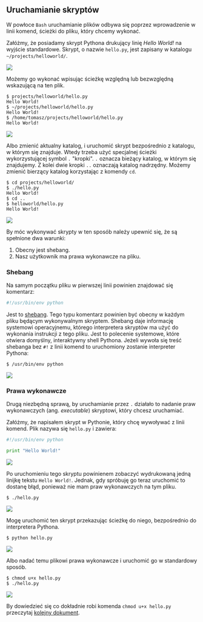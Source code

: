 ## Uruchamianie skryptów

W powłoce `Bash` uruchamianie plików odbywa się poprzez wprowadzenie w linii komend, ścieżki do pliku, który chcemy wykonać.

Załóżmy, że posiadamy skrypt Pythona drukujący linię *Hello World!* na wyjście standardowe. Skrypt, o nazwie `hello.py`, jest zapisany w katalogu `~/projects/helloworld/`.

![](uruchamianie-skryptow/08.png)

Możemy go wykonać wpisując ścieżkę względną lub bezwzględną wskazującą na ten plik.

```text
$ projects/helloworld/hello.py
Hello World!
$ ~/projects/helloworld/hello.py
Hello World!
$ /home/tomasz/projects/helloworld/hello.py
Hello World!
```
![](uruchamianie-skryptow/09.png)

Albo zmienić aktualny katalog, i uruchomić skrypt bezpośrednio z katalogu, w którym się znajduje. Wtedy trzeba użyć specjalnej ścieżki wykorzystującej symbol `.` "kropki". `.` oznacza bieżący katalog, w którym się znajdujemy. Z kolei dwie kropki `..` oznaczają katalog nadrzędny. Możemy zmienić bierzący katalog korzystając z komendy `cd`.


```text
$ cd projects/helloworld/
$ ./hello.py
Hello World!
$ cd ..
$ helloworld/hello.py
Hello World!
```
![](uruchamianie-skryptow/10.png)

By móc wykonywać skrypty w ten sposób należy upewnić się, że są spełnione dwa warunki:

1. Obecny jest shebang.
1. Nasz użytkownik ma prawa wykonawcze na pliku.

### Shebang

Na samym początku pliku w pierwszej linii powinien znajdować się komentarz:

```python
#!/usr/bin/env python
```

Jest to [shebang](https://en.wikipedia.org/wiki/Shebang_\(Unix\)). Tego typu komentarz powinien być obecny w każdym pliku będącym wykonywalnym skryptem. Shebang daje informację systemowi operacyjnemu, którego interpretera skryptów ma użyć do wykonania instrukcji z tego pliku. Jest to polecenie systemowe, które otwiera domyślny, interaktywny shell Pythona. Jeżeli wywoła się treść shebanga bez `#!` z linii komend to uruchomiony zostanie interpreter Pythona:

```text
$ /usr/bin/env python
```
![](uruchamianie-skryptow/01.png)

### Prawa wykonawcze

Drugą niezbędną sprawą, by uruchamianie przez `.` działało to nadanie praw wykonawczych (ang. *executable*) skryptowi, który chcesz uruchamiać.

Załóżmy, że napisałem skrypt w Pythonie, który chcę wywoływać z linii komend. Plik nazywa się `hello.py` i zawiera:

```python
#!/usr/bin/env python

print "Hello World!"
```
![](uruchamianie-skryptow/02.png)

Po uruchomieniu tego skryptu powinienem zobaczyć wydrukowaną jedną linijkę tekstu `Hello World!`. Jednak, gdy spróbuję go teraz uruchomić to dostanę błąd, ponieważ nie mam praw wykonawczych na tym pliku. 

```text
$ ./hello.py
```
![](uruchamianie-skryptow/03.png)

Mogę uruchomić ten skrypt przekazując ścieżkę do niego, bezpośrednio do interpretera Pythona.

```text
$ python hello.py
```
![](uruchamianie-skryptow/04.png)

Albo nadać temu plikowi prawa wykonawcze i uruchomić go w standardowy sposób.

```text
$ chmod u+x hello.py
$ ./hello.py
```
![](uruchamianie-skryptow/05.png)

By dowiedzieć się co dokładnie robi komenda `chmod u+x hello.py` przeczytaj [kolejny dokument](uzywanie-chmod.md).
